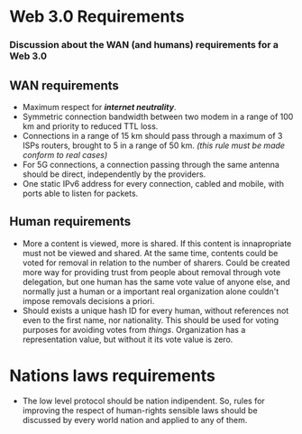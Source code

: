 # Web 3.0 Requirements
### Discussion about the WAN (and humans) requirements for a Web 3.0

## WAN requirements
- Maximum respect for ***internet neutrality***.
- Symmetric connection bandwidth between two modem in a range of 100 km and priority to reduced TTL loss. 
- Connections in a range of 15 km should pass through a maximum of 3 ISPs routers, brought to 5 in a range of 50 km. *(this rule must be made conform to real cases)*
- For 5G connections, a connection passing through the same antenna should be direct, independently by the providers. 
- One static IPv6 address for every connection, cabled and mobile, with ports able to listen for packets.

## Human requirements
- More a content is viewed, more is shared. If this content is innapropriate must not be viewed and shared. At the same time, contents could be voted for removal in relation to the number of sharers. Could be created more way for providing trust from people about removal through vote delegation, but one human has the same vote value of anyone else, and normally just a human or a important real organization alone couldn't impose removals decisions a priori. 
- Should exists a unique hash ID for every human, without references not even to the first name, nor nationality. This should be used for voting purposes for avoiding votes from *things*. Organization has a representation value, but without it its vote value is zero.

# Nations laws requirements
- The low level protocol should be nation indipendent. So, rules for improving the respect of human-rights sensible laws should be discussed by every world nation and applied to any of them.
